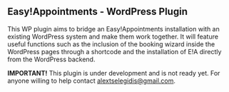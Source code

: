 ## Easy!Appointments - WordPress Plugin
This WP plugin aims to bridge an Easy!Appointments installation with an existing WordPress system and make them work together. It will feature useful functions such as the inclusion of the booking wizard inside the WordPress pages through a shortcode and the installation of E!A directly from the WordPress backend.

**IMPORTANT!**
This plugin is under development and is not ready yet. For anyone willing to help contact alextselegidis@gmail.com.